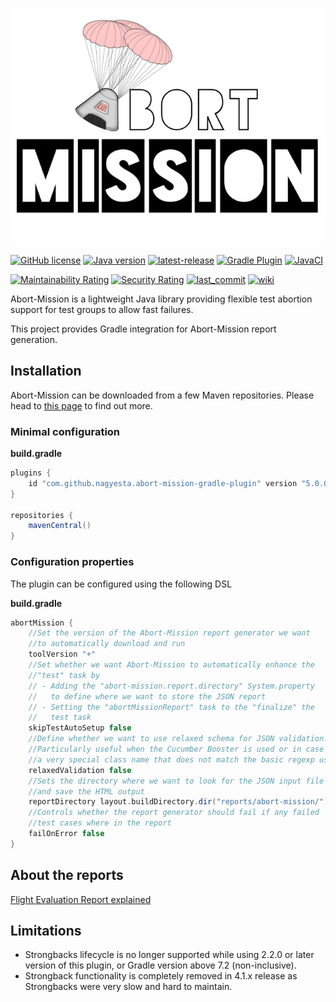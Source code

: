 ![Abort-Mission](.github/assets/Abort-Mission-logo_export_transparent_640.png)

[![GitHub license](https://img.shields.io/github/license/nagyesta/abort-mission-gradle-plugin?color=informational)](https://raw.githubusercontent.com/nagyesta/abort-mission-gradle-plugin/main/LICENSE)
[![Java version](https://img.shields.io/badge/Java%20version-17-yellow?logo=java)](https://img.shields.io/badge/Java%20version-17-yellow?logo=java)
[![latest-release](https://img.shields.io/github/v/tag/nagyesta/abort-mission-gradle-plugin?color=blue&logo=git&label=releases&sort=semver)](https://github.com/nagyesta/abort-mission-gradle-plugin/releases)
[![Gradle Plugin](https://img.shields.io/badge/gradle-plugin-blue?logo=gradle)](https://plugins.gradle.org/plugin/com.github.nagyesta.abort-mission-gradle-plugin)
[![JavaCI](https://img.shields.io/github/actions/workflow/status/nagyesta/abort-mission-gradle-plugin/gradle.yml?logo=github&branch=main)](https://github.com/nagyesta/abort-mission-gradle-plugin/actions/workflows/gradle.yml)

[![Maintainability Rating](https://sonarcloud.io/api/project_badges/measure?project=nagyesta_abort-mission-gradle-plugin&metric=sqale_rating)](https://sonarcloud.io/summary/new_code?id=nagyesta_abort-mission-gradle-plugin)
[![Security Rating](https://sonarcloud.io/api/project_badges/measure?project=nagyesta_abort-mission-gradle-plugin&metric=security_rating)](https://sonarcloud.io/summary/new_code?id=nagyesta_abort-mission-gradle-plugin)
[![last_commit](https://img.shields.io/github/last-commit/nagyesta/abort-mission-gradle-plugin?logo=git)](https://img.shields.io/github/last-commit/nagyesta/abort-mission-gradle-plugin?logo=git)
[![wiki](https://img.shields.io/badge/See-Wiki-informational)](https://github.com/nagyesta/abort-mission/wiki)

Abort-Mission is a lightweight Java library providing flexible test abortion support for test groups to allow fast
failures.

This project provides Gradle integration for Abort-Mission report generation.

## Installation

Abort-Mission can be downloaded from a few Maven repositories. Please head to
[this page](https://github.com/nagyesta/abort-mission/wiki/Configuring-our-repository-for-your-build-system)
to find out more.

### Minimal configuration

**build.gradle**

```groovy
plugins {
    id "com.github.nagyesta.abort-mission-gradle-plugin" version "5.0.0"
}

repositories {
    mavenCentral()
}
```

### Configuration properties

The plugin can be configured using the following DSL

**build.gradle**

```groovy
abortMission {
    //Set the version of the Abort-Mission report generator we want
    //to automatically download and run
    toolVersion "+"
    //Set whether we want Abort-Mission to automatically enhance the
    //"test" task by
    // - Adding the "abort-mission.report.directory" System.property
    //   to define where we want to store the JSON report
    // - Setting the "abortMissionReport" task to the "finalize" the
    //   test task
    skipTestAutoSetup false
    //Define whether we want to use relaxed schema for JSON validation.
    //Particularly useful when the Cucumber Booster is used or in case of
    //a very special class name that does not match the basic regexp used.
    relaxedValidation false
    //Sets the directory where we want to look for the JSON input file
    //and save the HTML output
    reportDirectory layout.buildDirectory.dir("reports/abort-mission/").get().getAsFile()
    //Controls whether the report generator should fail if any failed
    //test cases where in the report
    failOnError false
}
```

## About the reports

[Flight Evaluation Report explained](https://github.com/nagyesta/abort-mission/wiki/Flight-Evaluation-Report-explained)

## Limitations

- Strongbacks lifecycle is no longer supported while using 2.2.0 or later version of this plugin, or Gradle version above 7.2 (non-inclusive).
- Strongback functionality is completely removed in 4.1.x release as Strongbacks were very slow and hard to maintain.
